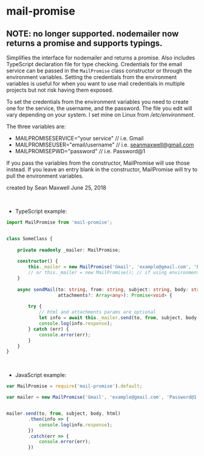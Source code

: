 # mail-promise 
## NOTE: no longer supported. nodemailer now returns a promise and supports typings. 
Simplifies the interface for nodemailer and returns a promise. Also includes TypeScript declaration file 
for type checking. Credentials for the email service can be passed in the `MailPromise` class constructor
or through the environment variables. Setting the credentials from the environment variables is useful
for when you want to use mail credentials in multiple projects but not risk having them exposed.

To set the credentials from the environment variables you need to create one for the service, the username,
and the password. The file you edit will vary depending on your system. I set mine on Linux from _/etc/environment_.

The three variables are:
- MAILPROMISESERVICE="your service"  // i.e. Gmail
- MAILPROMISEUSER="email/username"   // i.e. seanmaxwell@gmail.com
- MAILPROMISEPWD="password"          // i.e. Password@1


If you pass the variables from the constructor, MailPromise will use those instead. If you leave an
entry blank in the constructor, MailPromise will try to pull the environment variables. 


created by Sean Maxwell June 25, 2018 


<br>



- TypeScript example:

```typescript
import MailPromise from 'mail-promise';


class SomeClass {
    
    private readonly _mailer: MailPromise;                
                    
    constructor() {
        this._mailer = new MailPromise('Gmail', 'example@gmail.com', 'Password@1');
        // or this._mailer = new MailPromise(); // if using environment variables
    }
    
    async sendMail(to: string, from: string, subject: string, body: string, html?: string, 
                   attachments?: Array<any>): Promise<void> {
        
        try {
            // html and attachments params are optional
            let info = await this._mailer.send(to, from, subject, body, html, attachments); 
            console.log(info.response);
        } catch (err) {
            console.error(err);
        }
    }
}
```            

<br>
            
  
- JavaScript example:

```JavaScript
var MailPromise = require('mail-promise').default;

var mailer = new MailPromise('Gmail', 'example@gmail.com', 'Password@1'); 


mailer.send(to, from, subject, body, html)
        .then(info => {
            console.log(info.response);
        })
        .catch(err => {
            console.error(err);
        })
```

<br>          
